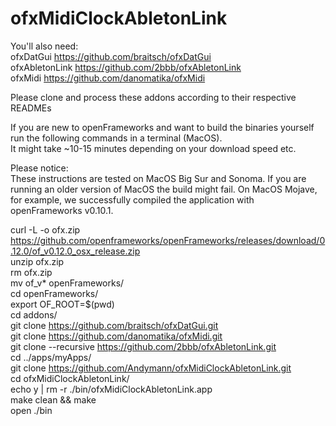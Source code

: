 # ofxMidiClockAbletonLink

You'll also need:<br>
ofxDatGui       https://github.com/braitsch/ofxDatGui<br>
ofxAbletonLink  https://github.com/2bbb/ofxAbletonLink<br>
ofxMidi         https://github.com/danomatika/ofxMidi<br>

Please clone and process these addons according to their respective READMEs  
  
   
   
     
If you are new to openFrameworks and want to build the binaries yourself run the following commands in a terminal (MacOS).  
It might take ~10-15 minutes depending on your download speed etc.  
  
Please notice:  
These instructions are tested on MacOS Big Sur and Sonoma. If you are running an older version of MacOS the build might fail. On MacOS Mojave, for example, we successfully compiled the application with openFrameworks v0.10.1.  

  
curl -L -o ofx.zip https://github.com/openframeworks/openFrameworks/releases/download/0.12.0/of_v0.12.0_osx_release.zip   
unzip ofx.zip  
rm ofx.zip   
mv of_v* openFrameworks/   
cd openFrameworks/   
export OF_ROOT=$(pwd)   
cd addons/   
git clone https://github.com/braitsch/ofxDatGui.git   
git clone https://github.com/danomatika/ofxMidi.git   
git clone --recursive https://github.com/2bbb/ofxAbletonLink.git   
cd ../apps/myApps/   
git clone https://github.com/Andymann/ofxMidiClockAbletonLink.git   
cd ofxMidiClockAbletonLink/   
echo y | rm -r ./bin/ofxMidiClockAbletonLink.app   
make clean && make  
open ./bin    
